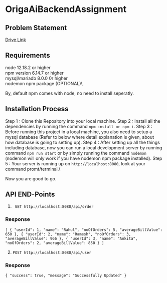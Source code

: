 # OrigaAiBackendAssignment

## Problem Statement

[Drive Link](https://drive.google.com/file/d/1ei07XtpNlK9zYBkKvnOC4bqh63LK5dhd/view?usp=sharing)

## Requirements

node 12.18.2 or higher\
npm version 6.14.7 or higher\
mysql/mariadb 8.0.0 0r higher\
nodemon npm package (OPTIONAL)\

By, default npm comes with node, no need to install seperatly.

## Installation Process

Step 1 : Clone this Repository into your local machine.
Step 2 : Install all the dependencies by running the command `npm install or npm i`.
Step 3 : Before running this project in a local machine, you also need to setup a mysql database (Refer to below where detail explanation is given, about how database is going to setting up).
Step 4 : After setting up all the things including database, now you can run a local development server by running command `npm run start` or by simply running the command `nodemon` (nodemon will only work if you have nodemon npm package installed).
Step 5 : Your server is running up on `http://localhost:8080`, look at your command promt/terminal.\

Now you are good to go.

## API END-Points

1. ` GET http://localhost:8080/api/order`

### Response

`[ { "userId": 1, "name": "Rahul", "noOfOrders": 5, "averageBillValue": 650 }, { "userId": 2, "name": "Ramesh", "noOfOrders": 3, "averageBillValue": 966 }, { "userId": 3, "name": "Ankita", "noOfOrders": 2, "averageBillValue": 850 } ]`

2. `POST http://localhost:8080/api/user`

### Response

`{ "success": true, "message": "Successfully Updated" }`
